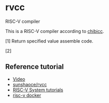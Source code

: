 # rvcc
RISC-V compiler


This is a RISC-V compiler according to [chibicc](https://github.com/rui314/chibicc).

[1] Return specified value assemble code.

[2] 

## Reference tutorial

* [Video](https://space.bilibili.com/296494084)
* [sunshaoce/rvcc](https://github.com/sunshaoce/rvcc)
* [RISC-V System tutorials](https://www.bilibili.com/video/BV1Q5411w7z5)
* [risc-v docker](https://github.com/DavidBurela/riscv-emulator-docker-image)
